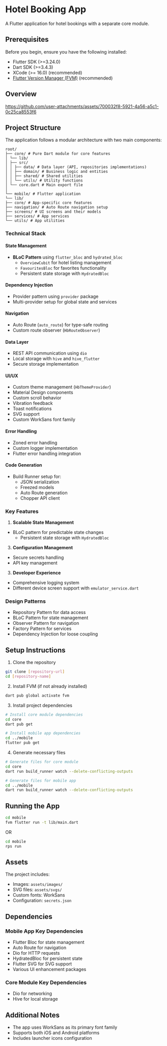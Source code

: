 # Hotel Booking App

A Flutter application for hotel bookings with a separate core module.

## Prerequisites

Before you begin, ensure you have the following installed:
- Flutter SDK (>=3.24.0)
- Dart SDK (>=3.4.3)
- XCode (>= 16.0) (recommended)
- [Flutter Version Manager (FVM)](https://fvm.app/) (recommended)


## Overview


https://github.com/user-attachments/assets/700032f8-5921-4a56-a5c1-0c25ca8553f6



## Project Structure

The application follows a modular architecture with two main components:


```
root/
├── core/ # Pure Dart module for core features
│ └── lib/
│ ├── src/
│ │ ├── data/ # Data layer (API, repositories implementations)
│ │ ├── domain/ # Business logic and entities
│ │ ├── shared/ # Shared utilities
│ │ └── utils/ # Utility functions
│ └── core.dart # Main export file
│
└── mobile/ # Flutter application
└── lib/
├── core/ # App-specific core features
├── navigation/ # Auto Route navigation setup
├── screens/ # UI screens and their models
├── services/ # App services
└── utils/ # App utilities
```


### Technical Stack

#### State Management
- **BLoC Pattern** using `flutter_bloc` and `hydrated_bloc`
  - `OverviewCubit` for hotel listing management
  - `FavouritesBloc` for favorites functionality
  - Persistent state storage with `HydratedBloc`

#### Dependency Injection
- Provider pattern using `provider` package
- Multi-provider setup for global state and services

#### Navigation
- Auto Route (`auto_route`) for type-safe routing
- Custom route observer (`HbRouteObserver`)

#### Data Layer
- REST API communication using `dio`
- Local storage with `hive` and `hive_flutter`
- Secure storage implementation

#### UI/UX
- Custom theme management (`HbThemeProvider`)
- Material Design components
- Custom scroll behavior
- Vibration feedback
- Toast notifications
- SVG support
- Custom WorkSans font family

#### Error Handling
- Zoned error handling
- Custom logger implementation
- Flutter error handling integration

#### Code Generation
- Build Runner setup for:
  - JSON serialization
  - Freezed models
  - Auto Route generation
  - Chopper API client

### Key Features


1. **Scalable State Management**
- BLoC pattern for predictable state changes
  - Persistent state storage with `HydratedBloc`

3. **Configuration Management**
- Secure secrets handling
- API key management

3. **Developer Experience**
- Comprehensive logging system
- Different device screen support with `emulator_service.dart`

### Design Patterns
- Repository Pattern for data access
- BLoC Pattern for state management
- Observer Pattern for navigation
- Factory Pattern for services
- Dependency Injection for loose coupling


## Setup Instructions

1. Clone the repository
```bash
git clone [repository-url]
cd [repository-name]
```

2. Install FVM (if not already installed)
```bash
dart pub global activate fvm
```

3. Install project dependencies
```bash
# Install core module dependencies
cd core
dart pub get

# Install mobile app dependencies
cd ../mobile
flutter pub get
```

4. Generate necessary files
```bash
# Generate files for core module
cd core
dart run build_runner watch --delete-conflicting-outputs

# Generate files for mobile app
cd ../mobile
dart run build_runner watch --delete-conflicting-outputs
```

## Running the App

```bash
cd mobile
fvm flutter run -t lib/main.dart
```
OR
```bash
cd mobile
rps run
```

## Assets

The project includes:
- Images: `assets/images/`
- SVG files: `assets/svgs/`
- Custom fonts: WorkSans
- Configuration: `secrets.json`

## Dependencies

### Mobile App Key Dependencies
- Flutter Bloc for state management
- Auto Route for navigation
- Dio for HTTP requests
- HydratedBloc for persistent state
- Flutter SVG for SVG support
- Various UI enhancement packages

### Core Module Key Dependencies
- Dio for networking
- Hive for local storage


## Additional Notes

- The app uses WorkSans as its primary font family
- Supports both iOS and Android platforms
- Includes launcher icons configuration

